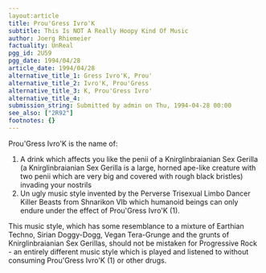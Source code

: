 ```yaml
---
layout:article
title: Prou'Gress Ivro'K
subtitle: This Is NOT A Really Hoopy Kind Of Music
author: Joerg Rhiemeier
factuality: UnReal
pgg_id: 2U59
pgg_date: 1994/04/28
article_date: 1994/04/28
alternative_title_1: Gress Ivro'K, Prou'
alternative_title_2: Ivro'K, Prou'Gress
alternative_title_3: K, Prou'Gress Ivro'
alternative_title_4: 
submission_string: Submitted by admin on Thu, 1994-04-28 00:00
see_also: ["2R92"]
footnotes: {}
---
```

<div>
<p>Prou'Gress Ivro'K is the name of:</p>
<ol>
<li value="1">A drink which affects you like the penii of a Knirglinbraianian Sex Gerilla (a Knirglinbraianian Sex Gerilla is a large, horned ape-like creature with two penii which are very big and covered with rough black bristles) invading your nostrils</li>
<li value="2">Un ugly music style invented by the Perverse Trisexual Limbo Dancer Killer Beasts from Shnarikon VIb which humanoid beings can only endure under the effect of Prou'Gress Ivro'K (1).</li>
</ol>
<p>This music style, which has some resemblance to a mixture of Earthian Techno, Sirian Doggy-Dogg, Vegan Tera-Grunge and the grunts of Knirglinbraianian Sex Gerillas, should not be mistaken for Progressive Rock - an entirely different music style which is played and listened to without consuming Prou'Gress Ivro'K (1) or other drugs.</p>
</div>
